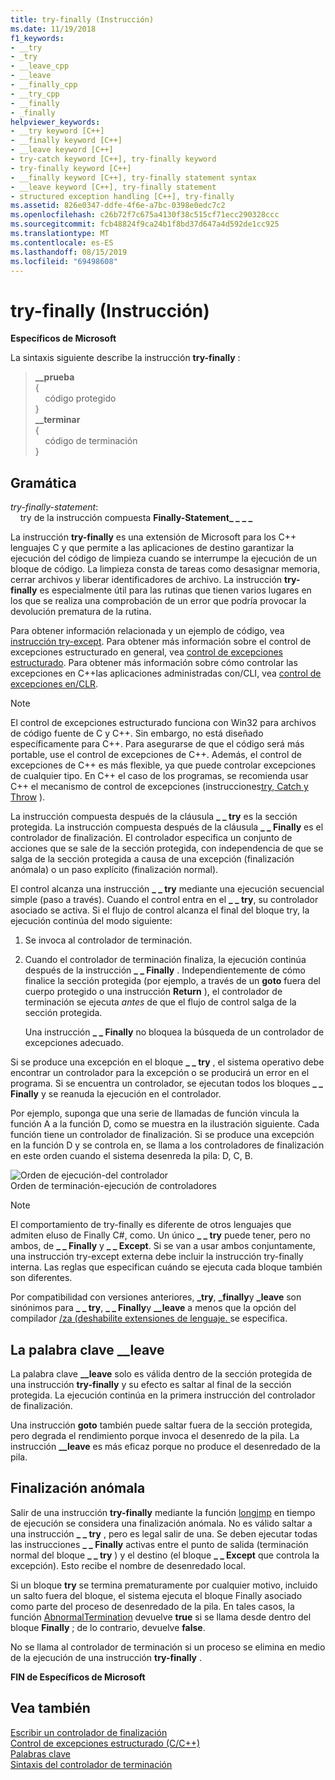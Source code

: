 ```yaml
---
title: try-finally (Instrucción)
ms.date: 11/19/2018
f1_keywords:
- __try
- _try
- __leave_cpp
- __leave
- __finally_cpp
- __try_cpp
- __finally
- _finally
helpviewer_keywords:
- __try keyword [C++]
- __finally keyword [C++]
- __leave keyword [C++]
- try-catch keyword [C++], try-finally keyword
- try-finally keyword [C++]
- __finally keyword [C++], try-finally statement syntax
- __leave keyword [C++], try-finally statement
- structured exception handling [C++], try-finally
ms.assetid: 826e0347-ddfe-4f6e-a7bc-0398e0edc7c2
ms.openlocfilehash: c26b72f7c675a4130f38c515cf71ecc290328ccc
ms.sourcegitcommit: fcb48824f9ca24b1f8bd37d647a4d592de1cc925
ms.translationtype: MT
ms.contentlocale: es-ES
ms.lasthandoff: 08/15/2019
ms.locfileid: "69498608"
---
```

# <a name="try-finally-statement"></a>try-finally (Instrucción)

**Específicos de Microsoft**

La sintaxis siguiente describe la instrucción **try-finally** :

> **\_\_prueba**<br/>
> {<br/>
> &nbsp;&nbsp;&nbsp;&nbsp;código protegido<br/>
> }<br/>
> **\_\_terminar**<br/>
> {<br/>
> &nbsp;&nbsp;&nbsp;&nbsp;código de terminación<br/>
> }

## <a name="grammar"></a>Gramática

*try-finally-statement*:<br/>
&nbsp;&nbsp;&nbsp;&nbsp;try de la instrucción compuesta  **Finally-Statement\_ \_**  **\_ \_**

La instrucción **try-finally** es una extensión de Microsoft para los C++ lenguajes C y que permite a las aplicaciones de destino garantizar la ejecución del código de limpieza cuando se interrumpe la ejecución de un bloque de código. La limpieza consta de tareas como desasignar memoria, cerrar archivos y liberar identificadores de archivo. La instrucción **try-finally** es especialmente útil para las rutinas que tienen varios lugares en los que se realiza una comprobación de un error que podría provocar la devolución prematura de la rutina.

Para obtener información relacionada y un ejemplo de código, vea [instrucción try-except](../cpp/try-except-statement.md). Para obtener más información sobre el control de excepciones estructurado en general, vea [control de excepciones estructurado](../cpp/structured-exception-handling-c-cpp.md). Para obtener más información sobre cómo controlar las excepciones en C++las aplicaciones administradas con/CLI, vea [control de excepciones en/CLR](../extensions/exception-handling-cpp-component-extensions.md).

> [!NOTE]
> El control de excepciones estructurado funciona con Win32 para archivos de código fuente de C y C++. Sin embargo, no está diseñado específicamente para C++. Para asegurarse de que el código será más portable, use el control de excepciones de C++. Además, el control de excepciones de C++ es más flexible, ya que puede controlar excepciones de cualquier tipo. En C++ el caso de los programas, se recomienda usar C++ el mecanismo de control de excepciones (instrucciones[try, Catch y Throw](../cpp/try-throw-and-catch-statements-cpp.md) ).

La instrucción compuesta después de la cláusula **_ _ try** es la sección protegida. La instrucción compuesta después de la cláusula **_ _ Finally** es el controlador de finalización. El controlador especifica un conjunto de acciones que se sale de la sección protegida, con independencia de que se salga de la sección protegida a causa de una excepción (finalización anómala) o un paso explícito (finalización normal).

El control alcanza una instrucción **_ _ try** mediante una ejecución secuencial simple (paso a través). Cuando el control entra en el **_ _ try**, su controlador asociado se activa. Si el flujo de control alcanza el final del bloque try, la ejecución continúa del modo siguiente:

1. Se invoca al controlador de terminación.

1. Cuando el controlador de terminación finaliza, la ejecución continúa después de la instrucción **_ _ Finally** . Independientemente de cómo finalice la sección protegida (por ejemplo, a través de un **goto** fuera del cuerpo protegido o una instrucción **Return** ), el controlador de terminación se ejecuta *antes* de que el flujo de control salga de la sección protegida.

   Una instrucción **_ _ Finally** no bloquea la búsqueda de un controlador de excepciones adecuado.

Si se produce una excepción en el bloque **_ _ try** , el sistema operativo debe encontrar un controlador para la excepción o se producirá un error en el programa. Si se encuentra un controlador, se ejecutan todos los bloques **_ _ Finally** y se reanuda la ejecución en el controlador.

Por ejemplo, suponga que una serie de llamadas de función vincula la función A a la función D, como se muestra en la ilustración siguiente. Cada función tiene un controlador de finalización. Si se produce una excepción en la función D y se controla en, se llama a los controladores de finalización en este orden cuando el sistema desenreda la pila: D, C, B.

![Orden de ejecución&#45;del controlador](../cpp/media/vc38cx1.gif "de terminación orden&#45;de ejecución del controlador de finalización") <br/>
Orden de terminación-ejecución de controladores

> [!NOTE]
> El comportamiento de try-finally es diferente de otros lenguajes que admiten eluso de Finally C#, como.  Un único **_ _ try** puede tener, pero no ambos, de **_ _ Finally** y **_ _ Except**.  Si se van a usar ambos conjuntamente, una instrucción try-except externa debe incluir la instrucción try-finally interna.  Las reglas que especifican cuándo se ejecuta cada bloque también son diferentes.

Por compatibilidad con versiones anteriores, **_try**, **_finally**y **_leave** son sinónimos para **_ _ try**, **_ _ Finally**y **__leave** a menos que la opción del compilador [/za \(deshabilite extensiones de lenguaje. ](../build/reference/za-ze-disable-language-extensions.md)se especifica.

## <a name="the-__leave-keyword"></a>La palabra clave __leave

La palabra clave **__leave** solo es válida dentro de la sección protegida de una instrucción **try-finally** y su efecto es saltar al final de la sección protegida. La ejecución continúa en la primera instrucción del controlador de finalización.

Una instrucción **goto** también puede saltar fuera de la sección protegida, pero degrada el rendimiento porque invoca el desenredo de la pila. La instrucción **__leave** es más eficaz porque no produce el desenredado de la pila.

## <a name="abnormal-termination"></a>Finalización anómala

Salir de una instrucción **try-finally** mediante la función [longjmp](../c-runtime-library/reference/longjmp.md) en tiempo de ejecución se considera una finalización anómala. No es válido saltar a una instrucción **_ _ try** , pero es legal salir de una. Se deben ejecutar todas las instrucciones **_ _ Finally** activas entre el punto de salida (terminación normal del bloque **_ _ try** ) y el destino (el bloque **_ _ Except** que controla la excepción). Esto recibe el nombre de desenredado local.

Si un bloque **try** se termina prematuramente por cualquier motivo, incluido un salto fuera del bloque, el sistema ejecuta el bloque Finally asociado como parte del proceso de desenredado de la pila. En tales casos, la función [AbnormalTermination](/windows/win32/Debug/abnormaltermination) devuelve **true** si se llama desde dentro del bloque **Finally** ; de lo contrario, devuelve **false**.

No se llama al controlador de terminación si un proceso se elimina en medio de la ejecución de una instrucción **try-finally** .

**FIN de Específicos de Microsoft**

## <a name="see-also"></a>Vea también

[Escribir un controlador de finalización](../cpp/writing-a-termination-handler.md)<br/>
[Control de excepciones estructurado (C/C++)](../cpp/structured-exception-handling-c-cpp.md)<br/>
[Palabras clave](../cpp/keywords-cpp.md)<br/>
[Sintaxis del controlador de terminación](/windows/win32/Debug/termination-handler-syntax)